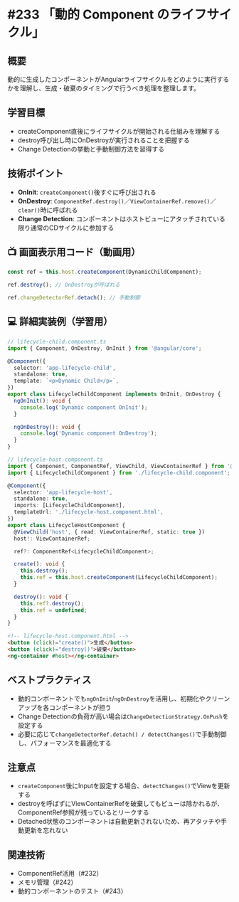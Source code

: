 # #233 「動的 Component のライフサイクル」

## 概要
動的に生成したコンポーネントがAngularライフサイクルをどのように実行するかを理解し、生成・破棄のタイミングで行うべき処理を整理します。

## 学習目標
- createComponent直後にライフサイクルが開始される仕組みを理解する
- destroy呼び出し時にOnDestroyが実行されることを把握する
- Change Detectionの挙動と手動制御方法を習得する

## 技術ポイント
- **OnInit**: `createComponent()`後すぐに呼び出される
- **OnDestroy**: `ComponentRef.destroy()`／`ViewContainerRef.remove()`／`clear()`時に呼ばれる
- **Change Detection**: コンポーネントはホストビューにアタッチされている限り通常のCDサイクルに参加する

## 📺 画面表示用コード（動画用）

```typescript
const ref = this.host.createComponent(DynamicChildComponent);
```

```typescript
ref.destroy(); // OnDestroyが呼ばれる
```

```typescript
ref.changeDetectorRef.detach(); // 手動制御
```

## 💻 詳細実装例（学習用）
```typescript
// lifecycle-child.component.ts
import { Component, OnDestroy, OnInit } from '@angular/core';

@Component({
  selector: 'app-lifecycle-child',
  standalone: true,
  template: `<p>Dynamic Child</p>`,
})
export class LifecycleChildComponent implements OnInit, OnDestroy {
  ngOnInit(): void {
    console.log('Dynamic component OnInit');
  }

  ngOnDestroy(): void {
    console.log('Dynamic component OnDestroy');
  }
}
```

```typescript
// lifecycle-host.component.ts
import { Component, ComponentRef, ViewChild, ViewContainerRef } from '@angular/core';
import { LifecycleChildComponent } from './lifecycle-child.component';

@Component({
  selector: 'app-lifecycle-host',
  standalone: true,
  imports: [LifecycleChildComponent],
  templateUrl: './lifecycle-host.component.html',
})
export class LifecycleHostComponent {
  @ViewChild('host', { read: ViewContainerRef, static: true })
  host!: ViewContainerRef;

  ref?: ComponentRef<LifecycleChildComponent>;

  create(): void {
    this.destroy();
    this.ref = this.host.createComponent(LifecycleChildComponent);
  }

  destroy(): void {
    this.ref?.destroy();
    this.ref = undefined;
  }
}
```

```html
<!-- lifecycle-host.component.html -->
<button (click)="create()">生成</button>
<button (click)="destroy()">破棄</button>
<ng-container #host></ng-container>
```

## ベストプラクティス
- 動的コンポーネントでも`ngOnInit`/`ngOnDestroy`を活用し、初期化やクリーンアップを各コンポーネントが担う
- Change Detectionの負荷が高い場合は`ChangeDetectionStrategy.OnPush`を設定する
- 必要に応じて`changeDetectorRef.detach() / detectChanges()`で手動制御し、パフォーマンスを最適化する

## 注意点
- `createComponent`後にInputを設定する場合、`detectChanges()`でViewを更新する
- destroyを呼ばずにViewContainerRefを破棄してもビューは除かれるが、ComponentRef参照が残っているとリークする
- Detached状態のコンポーネントは自動更新されないため、再アタッチや手動更新を忘れない

## 関連技術
- ComponentRef活用（#232）
- メモリ管理（#242）
- 動的コンポーネントのテスト（#243）
